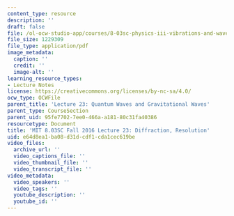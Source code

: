 ```yaml
---
content_type: resource
description: ''
draft: false
file: /ol-ocw-studio-app/courses/8-03sc-physics-iii-vibrations-and-waves-fall-2016/e64d8ea1ba08d31dcdf1cda1cec619be_MIT8_03SCF16_Lec23.pdf
file_size: 1229309
file_type: application/pdf
image_metadata:
  caption: ''
  credit: ''
  image-alt: ''
learning_resource_types:
- Lecture Notes
license: https://creativecommons.org/licenses/by-nc-sa/4.0/
ocw_type: OCWFile
parent_title: 'Lecture 23: Quantum Waves and Gravitational Waves'
parent_type: CourseSection
parent_uid: 95fe7702-7ee0-466a-a181-80c31fa40386
resourcetype: Document
title: 'MIT 8.03SC Fall 2016 Lecture 23: Diffraction, Resolution'
uid: e64d8ea1-ba08-d31d-cdf1-cda1cec619be
video_files:
  archive_url: ''
  video_captions_file: ''
  video_thumbnail_file: ''
  video_transcript_file: ''
video_metadata:
  video_speakers: ''
  video_tags: ''
  youtube_description: ''
  youtube_id: ''
---
```

